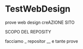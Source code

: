 # TestWebDesign

prove web design creAZIONE SITO 

SCOPO DEL REPOSITY

facciamo _ repositor __ e tante prove
